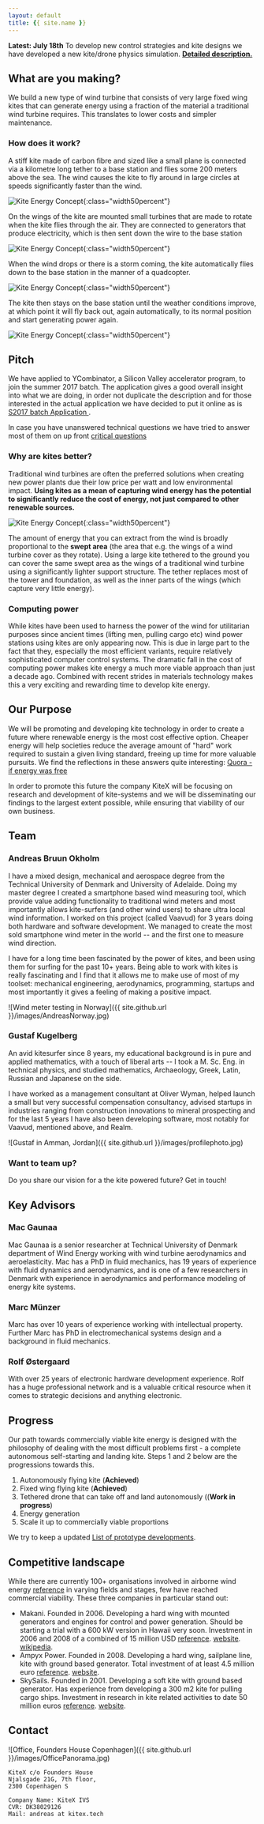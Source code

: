 ```yaml
---
layout: default
title: {{ site.name }}
---
```


**Latest: July 18th**
To develop new control strategies and kite designs we have developed a new kite/drone physics simulation. **[Detailed description.](/blog/kite-energy-sim)**

## What are you making?
We build a new type of wind turbine that consists of very large fixed wing kites that can generate energy using a fraction of the material a traditional wind turbine requires. This translates to lower costs and simpler maintenance.

<div id="drawing"></div>
<script src="https://cdnjs.cloudflare.com/ajax/libs/svg.js/2.6.1/svg.js"></script>
<script src="/js/main.js"></script>

### How does it work?

A stiff kite made of carbon fibre and sized like a small plane is connected via a kilometre long tether to a base station and flies some 200 meters above the sea. The wind causes the kite to fly around in large circles at speeds significantly faster than the wind.

![Kite Energy Concept](/images/workPart1@2x.png){:class="width50percent"}

On the wings of the kite are mounted small turbines that are made to rotate when the kite flies through the air. They are connected to generators that produce electricity, which is then sent down the wire to the base station

![Kite Energy Concept](/images/workPart2@2x.png){:class="width50percent"}

When the wind drops or there is a storm coming, the kite automatically flies down to the base station in the manner of a quadcopter.

![Kite Energy Concept](/images/workPart3@2x.png){:class="width50percent"}


The kite then stays on the base station until the weather conditions improve, at which point it will fly back out, again automatically, to its normal position and start generating power again.

![Kite Energy Concept](/images/workPart4@2x.png){:class="width50percent"}

## Pitch
We have applied to YCombinator, a Silicon Valley accelerator program, to join the summer 2017 batch. The application gives a good overall insight into what we are doing, in order not duplicate the description and for those interested in the actual application we have decided to put it online as is [S2017 batch Application ](http://kitex.tech/blog/yc-2017S/).

In case you have unanswered technical questions we have tried to answer most of them on up front [critical questions](http://kitex.tech/critical-questions/)

### Why are kites better?
Traditional wind turbines are often the preferred solutions when creating new power plants due their low price per watt and low environmental impact. **Using kites as a mean of capturing wind energy has the potential to significantly reduce the cost of energy, not just compared to other renewable sources.**

![Kite Energy Concept](/images/sweptArea.png){:class="width50percent"}

The amount of energy that you can extract from the wind is broadly proportional to the **swept area** (the area that e.g. the wings of a wind turbine cover as they rotate). Using a large kite tethered to the ground you can cover the same swept area as the wings of a traditional wind turbine using a significantly lighter support structure. The tether replaces most of the tower and foundation, as well as the inner parts of the wings (which capture very little energy).

### Computing power

While kites have been used to harness the power of the wind for utilitarian purposes since ancient times (lifting men, pulling cargo etc) wind power stations using kites are only appearing now. This is due in large part to the fact that they, especially the most efficient variants, require relatively sophisticated computer control systems. The dramatic fall in the cost of computing power makes kite energy a much more viable approach than just a decade ago. Combined with recent strides in materials technology makes this a very exciting and rewarding time to develop kite energy.

## Our Purpose
We will be promoting and developing kite technology in order to create a future where renewable energy is the most cost effective option. Cheaper energy will help societies reduce the average amount of "hard" work required to sustain a given living standard, freeing up time for more valuable pursuits. We find the reflections in these answers quite interesting: [Quora - if energy was free](https://www.quora.com/If-energy-was-free-and-renewable-how-would-the-economy-be-fundamentally-different-from-what-it-is-now)

In order to promote this future the company KiteX will be focusing on research and development of kite-systems and we will be disseminating our findings to the largest extent possible, while ensuring that viability of our own business.

## <a name="team-link" class="anchor"></a>Team

### Andreas Bruun Okholm
I have a mixed design, mechanical and aerospace degree from the Technical University of Denmark and University of Adelaide. Doing my master degree I created a smartphone based wind measuring tool, which provide value adding functionality to traditional wind meters and most importantly allows kite-surfers (and other wind users) to share ultra local wind information. I worked on this project (called Vaavud) for 3 years doing both hardware and software development. We managed to create the most sold smartphone wind meter in the world -- and the first one to measure wind direction.

I have for a long time been fascinated by the power of kites, and been using them for surfing for the past 10+ years. Being able to work with kites is really fascinating and I find that it allows me to make use of most of my toolset: mechanical engineering, aerodynamics, programming, startups and most importantly it gives a feeling of making a positive impact.

![Wind meter testing in Norway]({{ site.github.url }}/images/AndreasNorway.jpg)

### Gustaf Kugelberg

An avid kitesurfer since 8 years, my educational background is in pure and applied mathematics, with a touch of liberal arts -- I took a M. Sc. Eng. in technical physics, and studied mathematics, Archaeology, Greek, Latin, Russian and Japanese on the side.

I have worked as a management consultant at Oliver Wyman, helped launch a small but very successful compensation consultancy, advised startups in industries ranging from construction innovations to mineral prospecting and for the last 5 years I have also been developing software, most notably for Vaavud, mentioned above, and Realm.

![Gustaf in Amman, Jordan]({{ site.github.url }}/images/profilephoto.jpg)


### Want to team up?
Do you share our vision for a the kite powered future? Get in touch!


## Key Advisors

### Mac Gaunaa
Mac Gaunaa is a senior researcher at Technical University of Denmark department of Wind Energy working with wind turbine aerodynamics and aeroelasticity. Mac has a PhD in fluid mechanics, has 19 years of experience with fluid dynamics and aerodynamics, and is one of a few researchers in Denmark with experience in aerodynamics and performance modeling of energy kite systems.

### Marc Münzer
Marc has over 10 years of experience working with intellectual property. Further Marc has PhD in electromechanical systems design and a background in fluid mechanics.

### Rolf Østergaard
With over 25 years of electronic hardware development experience. Rolf has a huge professional network and is a valuable critical resource when it comes to strategic decisions and anything electronic.


## <a name="progress-link" class="anchor"></a>Progress
Our path towards commercially viable kite energy is designed with the philosophy of dealing with the most difficult problems first - a complete autonomous self-starting and landing kite. Steps 1 and 2 below are the progressions towards this.

1. Autonomously flying kite (**Achieved**)
2. Fixed wing flying kite (**Achieved**)
3. Tethered drone that can take off and land autonomously ((**Work in progress**)
4. Energy generation
5. Scale it up to commercially viable proportions

We try to keep a updated [List of prototype developments](/prototypes).


## Competitive landscape

While there are currently 100+ organisations involved in airborne wind energy [reference](http://energykitesystems.net/AWEstakeholders/index.html) in varying fields and stages, few have reached commercial viability. These three companies in particular stand out:

* Makani. Founded in 2006. Developing a hard wing with mounted generators and engines for control and power generation. Should be starting a trial with a 600 kW version in Hawaii very soon. Investment in 2006 and 2008 of a combined of 15 million USD [reference](http://www.itechpost.com/articles/9658/20130523/google-x-makani-power-make-traditional-wind-energy-obsolete.htm). [website](https://www.google.com/makani/). [wikipedia](https://en.wikipedia.org/wiki/Makani_Power).  
* Ampyx Power. Founded in 2008. Developing a hard wing, sailplane line, kite with ground based generator. Total investment of at least 4.5 million euro [reference](https://www.ampyxpower.com/partners). [website](https://www.ampyxpower.com).
* SkySails. Founded in 2001. Developing a soft kite with ground based generator. Has experience from developing a 300 m2 kite for pulling cargo ships. Investment in research in kite related activities to date 50 million euros [reference](http://www.skysails.info/english/power/development/). [website](http://www.skysails.info/).


## <a name="contact-link" class="anchor"></a>Contact

![Office, Founders House Copenhagen]({{ site.github.url }}/images/OfficePanorama.jpg)

```
KiteX c/o Founders House
Njalsgade 21G, 7th floor,
2300 Copenhagen S

Company Name: KiteX IVS
CVR: DK38029126
Mail: andreas at kitex.tech
```
